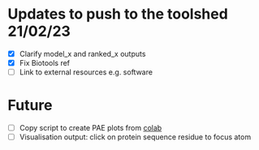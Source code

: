 # Updates to push to the toolshed 21/02/23

- [x] Clarify model_x and ranked_x outputs
- [x] Fix Biotools ref
- [ ] Link to external resources e.g. software

# Future

- [ ] Copy script to create PAE plots from [colab](https://github.com/deepmind/alphafold/blob/main/notebooks/AlphaFold.ipynb)
- [ ] Visualisation output: click on protein sequence residue to focus atom
